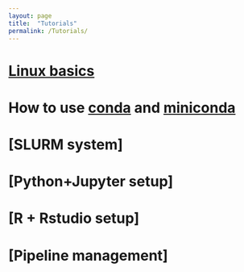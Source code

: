 ```yaml
---
layout: page
title:  "Tutorials"
permalink: /Tutorials/
---
```


# [Linux basics](/blog/Linux-Basics)

# How to use [conda](https://docs.conda.io/projects/conda/en/latest/user-guide/getting-started.html) and [miniconda](https://docs.conda.io/en/latest/miniconda.html)

# [SLURM system]

# [Python+Jupyter setup]

# [R + Rstudio setup]

# [Pipeline management]

